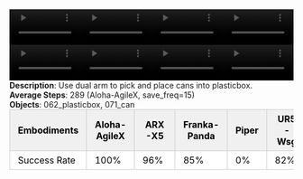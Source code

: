 <!DOCTYPE html>
<html lang="en">
<body>
    <div style="display: flex;">
        <video src="../task_video_clean/place_cans_plasticbox/aloha-agilex_head.mp4" controls loop muted autoplay style="width: 25%;"></video>
        <video src="../task_video_clean/place_cans_plasticbox/franka-panda_head.mp4" controls loop muted autoplay style="width: 25%;"></video>
        <video src="../task_video_clean/place_cans_plasticbox/ARX-X5_head.mp4" controls loop muted autoplay style="width: 25%;"></video>
        <video src="../task_video_clean/place_cans_plasticbox/ur5-wsg_head.mp4" controls loop muted autoplay style="width: 25%;"></video>
    </div>
    <div style="display: flex;">
        <video src="../task_video_clean/place_cans_plasticbox/aloha-agilex_world.mp4" controls loop muted autoplay style="width: 25%;"></video>
        <video src="../task_video_clean/place_cans_plasticbox/franka-panda_world.mp4" controls loop muted autoplay style="width: 25%;"></video>
        <video src="../task_video_clean/place_cans_plasticbox/ARX-X5_world.mp4" controls loop muted autoplay style="width: 25%;"></video>
        <video src="../task_video_clean/place_cans_plasticbox/ur5-wsg_world.mp4" controls loop muted autoplay style="width: 25%;"></video>
    </div>
    <b>Description</b>: Use dual arm to pick and place cans into plasticbox.<br>
    <b>Average Steps</b>: 289 (Aloha-AgileX, save_freq=15)<br>
    <b>Objects</b>: 062_plasticbox, 071_can<br>
    <table style="margin:0 auto;border-collapse:collapse;width:auto;min-width:180px;background-color:white;">
        <thead>
            <tr style="background:#f0f0f0;">
                <th style="border:1px solid #ccc;padding:6px 14px;color:black;">Embodiments</th>
                <th style="border:1px solid #ccc;padding:6px 14px;color:black;">Aloha-AgileX</th>
                <th style="border:1px solid #ccc;padding:6px 14px;color:black;">ARX-X5</th>
                <th style="border:1px solid #ccc;padding:6px 14px;color:black;">Franka-Panda</th>
                <th style="border:1px solid #ccc;padding:6px 14px;color:black;">Piper</th>
                <th style="border:1px solid #ccc;padding:6px 14px;color:black;">UR5-Wsg</th>
            </tr>
        </thead>
        <tbody>
            <tr style="background:white;">
                <td style="border:1px solid #ccc;padding:6px 14px;color:black;">Success Rate</td>
                <td style="border:1px solid #ccc;padding:6px 14px;color:black;">100%</td>
                <td style="border:1px solid #ccc;padding:6px 14px;color:black;">96%</td>
                <td style="border:1px solid #ccc;padding:6px 14px;color:black;">85%</td>
                <td style="border:1px solid #ccc;padding:6px 14px;color:black;">0%</td>
                <td style="border:1px solid #ccc;padding:6px 14px;color:black;">82%</td>
            </tr>
        </tbody>
    </table>
</body>
</html>
